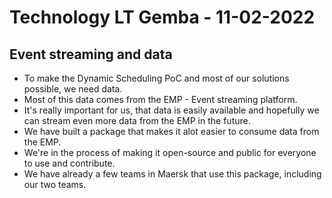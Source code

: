 # Technology LT Gemba - 11-02-2022

## Event streaming and data

* To make the Dynamic Scheduling PoC and most of our solutions possible, we need data.
* Most of this data comes from the EMP - Event streaming platform.
* It's really important for us, that data is easily available and hopefully we can stream even more data from the EMP in the future.
* We have built a package that makes it alot easier to consume data from the EMP.
* We're in the process of making it open-source and public for everyone to use and contribute.
* We have already a few teams in Maersk that use this package, including our two teams.
